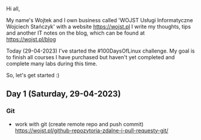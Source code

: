 Hi all,

My name's Wojtek and I own business called 'WOJST Usługi Informatyczne Wojciech Stańczyk' with a website https://wojst.pl 
I write my thoughts, tips and another IT notes on the blog, which can be found at https://wojst.pl/blog

Today (29-04-2023) I've started the #100DaysOfLinux challenge. My goal is to finish all courses I have purchased but haven't yet completed and complete many labs during this time.

So, let's get started :)

## Day 1 (Saturday, 29-04-2023)
### Git
- work with git (create remote repo and push commit)\
https://wojst.pl/github-repozytoria-zdalne-i-pull-requesty-git/
